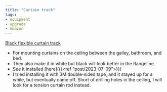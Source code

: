 ```yaml
---
title: "Curtain track"
tags:
- equipment
- upgrade
- Amazon
---
```

[Black flexible curtain track](https://www.amazon.com/dp/B09Y1WBVTC/ref=nosim?tag=ffwf0f-20)
- For mounting curtains on the ceiling between the galley, bathroom, and bed.
- They also make it in white but black will look better in the Rangeline.
- See it installed [here]({{<ref "post/2023-07-09">}})
- I tried installing it with 3M double-sided tape, and it stayed up for a while, but eventually came off. Short of drilling holes in the ceiling, I will look for a tension curtain rod instead.
